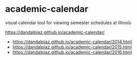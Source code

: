 
# academic-calendar

visual calendar tool for viewing semester schedules at Illinois

https://dandalpiaz.github.io/academic-calendar/

- https://dandalpiaz.github.io/academic-calendar/2014.html
- https://dandalpiaz.github.io/academic-calendar/2015.html
- https://dandalpiaz.github.io/academic-calendar/2016.html
